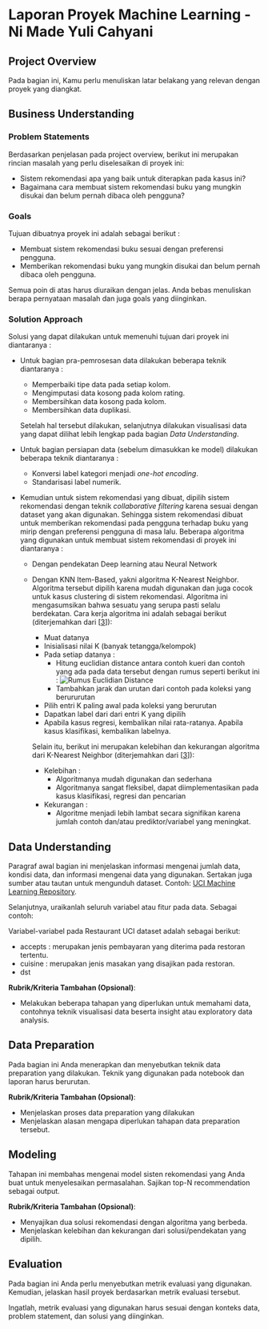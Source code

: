# Laporan Proyek Machine Learning - Ni Made Yuli Cahyani

## Project Overview

Pada bagian ini, Kamu perlu menuliskan latar belakang yang relevan dengan proyek yang diangkat.


## Business Understanding

### Problem Statements

Berdasarkan penjelasan pada project overview, berikut ini merupakan rincian masalah yang perlu diselesaikan di proyek ini:

-   Sistem rekomendasi apa yang baik untuk diterapkan pada kasus ini?
-   Bagaimana cara membuat sistem rekomendasi buku yang mungkin disukai dan belum pernah dibaca oleh pengguna?

### Goals

Tujuan dibuatnya proyek ini adalah sebagai berikut :
-   Membuat sistem rekomendasi buku sesuai dengan preferensi pengguna.
-   Memberikan rekomendasi buku yang mungkin disukai dan belum pernah dibaca oleh pengguna.

Semua poin di atas harus diuraikan dengan jelas. Anda bebas menuliskan berapa pernyataan masalah dan juga goals yang diinginkan.

### Solution Approach

Solusi yang dapat dilakukan untuk memenuhi tujuan dari proyek ini diantaranya :

-   Untuk bagian pra-pemrosesan data dilakukan beberapa teknik diantaranya :

    -   Memperbaiki tipe data pada setiap kolom.
    -   Mengimputasi data kosong pada kolom rating.
    -   Membersihkan data kosong pada kolom.
    -   Membersihkan data duplikasi.

    Setelah hal tersebut dilakukan, selanjutnya dilakukan visualisasi data yang dapat dilihat lebih lengkap pada bagian _Data Understanding_.

-   Untuk bagian persiapan data (sebelum dimasukkan ke model) dilakukan beberapa teknik diantaranya :

    -   Konversi label kategori menjadi _one-hot encoding_.
    -   Standarisasi label numerik.

-   Kemudian untuk sistem rekomendasi yang dibuat, dipilih sistem rekomendasi dengan teknik _collaborative filtering_ karena sesuai dengan dataset yang akan digunakan. Sehingga sistem rekomendasi dibuat untuk memberikan rekomendasi pada pengguna terhadap buku yang mirip dengan preferensi pengguna di masa lalu. Beberapa algoritma yang digunakan untuk membuat sistem rekomendasi di proyek ini diantaranya :

    -   Dengan pendekatan Deep learning atau Neural Network
    -   Dengan KNN Item-Based, yakni algoritma K-Nearest Neighbor. Algoritma tersebut dipilih karena mudah digunakan dan juga cocok untuk kasus clustering di sistem rekomendasi. Algoritma ini mengasumsikan bahwa sesuatu yang serupa pasti selalu berdekatan. Cara kerja algoritma ini adalah sebagai berikut (diterjemahkan dari [[3](https://towardsdatascience.com/machine-learning-basics-with-the-k-nearest-neighbors-algorithm-6a6e71d01761)]):

        -   Muat datanya
        -   Inisialisasi nilai K (banyak tetangga/kelompok)
        -   Pada setiap datanya :
            -   Hitung euclidian distance antara contoh kueri dan contoh yang ada pada data tersebut dengan rumus seperti berikut ini :
                ![Rumus Euclidian Distance](https://user-images.githubusercontent.com/58651943/133823136-ede96318-8fa8-4e93-a35f-64a66e5b5fd0.png)
            -   Tambahkan jarak dan urutan dari contoh pada koleksi yang berururutan
        -   Pilih entri K paling awal pada koleksi yang berurutan
        -   Dapatkan label dari dari entri K yang dipilih
        -   Apabila kasus regresi, kembalikan nilai rata-ratanya. Apabila kasus klasifikasi, kembalikan labelnya.

        Selain itu, berikut ini merupakan kelebihan dan kekurangan algoritma dari K-Nearest Neighbor (diterjemahkan dari [[3](https://towardsdatascience.com/machine-learning-basics-with-the-k-nearest-neighbors-algorithm-6a6e71d01761)]):

        -   Kelebihan :
            -   Algoritmanya mudah digunakan dan sederhana
            -   Algoritmanya sangat fleksibel, dapat diimplementasikan pada kasus klasifikasi, regresi dan pencarian
        -   Kekurangan :
            -   Algoritme menjadi lebih lambat secara signifikan karena jumlah contoh dan/atau prediktor/variabel yang meningkat.


## Data Understanding
Paragraf awal bagian ini menjelaskan informasi mengenai jumlah data, kondisi data, dan informasi mengenai data yang digunakan. Sertakan juga sumber atau tautan untuk mengunduh dataset. Contoh: [UCI Machine Learning Repository](https://archive.ics.uci.edu/ml/datasets/Restaurant+%26+consumer+data).

Selanjutnya, uraikanlah seluruh variabel atau fitur pada data. Sebagai contoh:  

Variabel-variabel pada Restaurant UCI dataset adalah sebagai berikut:
- accepts : merupakan jenis pembayaran yang diterima pada restoran tertentu.
- cuisine : merupakan jenis masakan yang disajikan pada restoran.
- dst

**Rubrik/Kriteria Tambahan (Opsional)**:
- Melakukan beberapa tahapan yang diperlukan untuk memahami data, contohnya teknik visualisasi data beserta insight atau exploratory data analysis.

## Data Preparation
Pada bagian ini Anda menerapkan dan menyebutkan teknik data preparation yang dilakukan. Teknik yang digunakan pada notebook dan laporan harus berurutan.

**Rubrik/Kriteria Tambahan (Opsional)**: 
- Menjelaskan proses data preparation yang dilakukan
- Menjelaskan alasan mengapa diperlukan tahapan data preparation tersebut.

## Modeling
Tahapan ini membahas mengenai model sisten rekomendasi yang Anda buat untuk menyelesaikan permasalahan. Sajikan top-N recommendation sebagai output.

**Rubrik/Kriteria Tambahan (Opsional)**: 
- Menyajikan dua solusi rekomendasi dengan algoritma yang berbeda.
- Menjelaskan kelebihan dan kekurangan dari solusi/pendekatan yang dipilih.

## Evaluation
Pada bagian ini Anda perlu menyebutkan metrik evaluasi yang digunakan. Kemudian, jelaskan hasil proyek berdasarkan metrik evaluasi tersebut.

Ingatlah, metrik evaluasi yang digunakan harus sesuai dengan konteks data, problem statement, dan solusi yang diinginkan.
